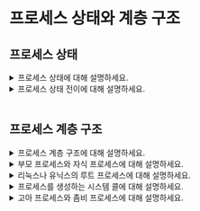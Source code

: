 # 프로세스 상태와 계층 구조

## 프로세스 상태

<details>
<summary>프로세스 상태에 대해 설명하세요.</summary>

- 운영체제는 여러 프로세스의 상태를 PCB에 기록하여 관리, 각 프로세스는 실행 중 다양한 상태로 전이됨
- 생성: 프로세스, PCB가 생성됐지만 아직 운영체제에 의해 완전히 관리되지는 않는 상태
- 준비: CPU를 할당받아 실행되기를 기다리고 있는 상태, 메모리 등의 자원은 이미 할당됨
- 실행: CPU를 할당받아 명령을 실행 중인 상태, 스케줄러에 의해 할당된 시간만큼만 실행 가능
- 대기: 입출력 작업이나 다른 이벤트가 완료되기를 기다리고 있는 상태
- 종료: 프로세스가 운영체제에 의해 종료된 상태, 프로세스의 모든 자원과 PCB가 메모리에서 제거됨

![image](https://github.com/user-attachments/assets/c3f5fe1c-8448-4853-9454-ca3b69a26673)
</details>

<details>
<summary>프로세스 상태 전이에 대해 설명하세요.</summary>

- 생성 -> 준비(admitted): 새로운 프로세스가 생성되면 준비 상태로 전이
- 준비 -> 실행(scheduler dispatch): 스케줄러에 의해 CPU가 할당되면 실행 상태로 전이
- 실행 -> 준비(interrupt): 할당된 시간이 종료되면 준비 상태로 전이
- 실행 -> 대기(I/O or event wait): 입출력 요청이나 특정 이벤트를 기다려야 하면 대기 상태로 전이
- 대기 -> 준비(I/O or event completion): 요청한 작업이 완료되면 준비 상태로 전이
- 실행 -> 종료(exit): 프로세스가 모든 작업을 완료하면 종료 상태로 전이
</details>

<br>

## 프로세스 계층 구조

<details>
<summary>프로세스 계층 구조에 대해 설명하세요.</summary>

- 운영체제는 프로세스를 계층적으로 관리
- 프로세스 계층 구조는 부모-자식 관계를 기반으로 하며, 트리 구조로 표현될 수 있음
</details>

<details>
<summary>부모 프로세스와 자식 프로세스에 대해 설명하세요.</summary>

- 프로세스는 실행 중 다른 프로세스를 생성할 수 있음
- 새 프로세스를 생성한 프로세르를 부모 프로세스, 부모 프로세스에 의해 생성된 프로세스를 자식 프로세스라고 부름
- 부모 프로세스와 자식 프로세스는 엄연히 다른 프로세스이므로 서로 다른 프로세스 식별자(PID)를 가짐
</details>

<details>
<summary>리눅스나 유닉스의 루트 프로세스에 대해 설명하세요.</summary>

- 루트 프로세스는 시스템의 부팅 과정에서 최초로 실행되는 프로세스이며 모든 프로세스의 부모임
- 루트 프로세스의 PID는 항상 1임
- 리눅스의 루트 프로세스는 `systemd`, 유닉스의 루트 프로세스는 `init`, macOS의 루트 프로세스는 `launchd`

<img width="1202" alt="스크린샷 2024-08-24 오후 7 40 15" src="https://github.com/user-attachments/assets/495a2345-a2e1-45e8-80f0-97a46a140a55">
</details>

<details>
<summary>프로세스를 생성하는 시스템 콜에 대해 설명하세요.</summary>

#### `fork`
- 현재 실행중인 프로세스의 복사본을 자식 프로세스로 생성
- 자식 프로세스는 부모 프로세스의 메모리, 파일 디스크립터, 환경 변수 등을 복사받음(PID는 다름)

> **파일 디스크립터**  
> 프로세스에서 파일과 같은 I/O 자원에 접근하기 위한 추상화된 참조 정수 식별자

#### `exec`
- 현재 프로세스의 메모리 공간을 새로운 프로그램으로 덮어쓰고, 새로운 프로램을 실행함
- `fork`로 만들어진 자식 프로세스는 `exec`을 통해 자신의 메모리 공간을 새로운 프로그램으로 덮어씀
- 일반적으로 `fork`와 `exec` 시스템 콜을 함께 사용해 자식 프로세스에서 새로운 프로그램을 실행함
- 만약 부모와 자식 프로세스에서 동일한 프로그램을 계속 실행하길 원하는 경우, 자식 프로세스에서 `exec`을 호출하지 않음
</details>

<details>
<summary>고아 프로세스와 좀비 프로세스에 대해 설명하세요.</summary>

#### 고아 프로세스
- 정의: 부모 프로세스가 종료되었지만 여전히 실행 중인 자식 프로세스
- 원인: 부모 프로세스가 자식 프로세스보다 먼저 종료되거나 비정상적으로 종료됐을때 발생
- 해결: 루트 프로세스가 고아 프로세스의 새로운 부모가 되어 관리함

#### 좀비 프로세스
- 정의: 자식 프로세스는 종료되었지만 부모 프로세스가 자식의 종료 상태를 수집 후 정리하지 않아 메모리를 계속 차지하고 있는 상태
- 원인: 부모 프로세스가 자식의 종료 상태를 수집하는 `wait` 시스템 콜을 호출하지 않은 경우 발생
- 해결: 부모 프로세스에서 `wait` 시스템 콜 호출
</details>
